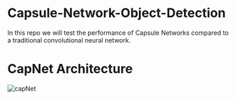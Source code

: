 # Capsule-Network-Object-Detection
In this repo we will test the performance of Capsule Networks compared to a traditional convolutional neural network.

# CapNet Architecture
![capNet](https://user-images.githubusercontent.com/65574241/158916890-9c68a1f6-129e-418c-97ea-48b785694bf9.png)
